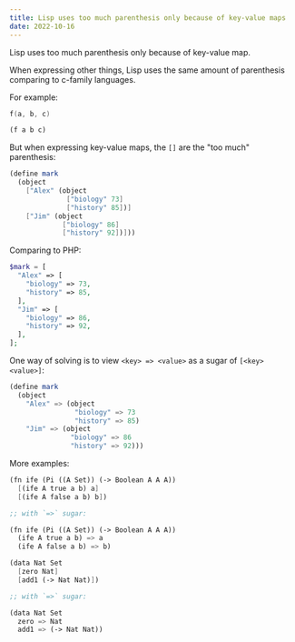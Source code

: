 ```yaml
---
title: Lisp uses too much parenthesis only because of key-value maps
date: 2022-10-16
---
```


Lisp uses too much parenthesis only because of key-value map.

When expressing other things,
Lisp uses the same amount of parenthesis
comparing to c-family languages.

For example:

```c
f(a, b, c)
```

```scheme
(f a b c)
```

But when expressing key-value maps,
the `[]` are the "too much" parenthesis:

```scheme
(define mark
  (object
    ["Alex" (object
              ["biology" 73]
              ["history" 85])]
    ["Jim" (object
             ["biology" 86]
             ["history" 92])]))
```

Comparing to PHP:

```php
$mark = [
  "Alex" => [
    "biology" => 73,
    "history" => 85,
  ],
  "Jim" => [
    "biology" => 86,
    "history" => 92,
  ],
];
```

One way of solving is to view `<key> => <value>` as a sugar of `[<key> <value>]`:

```scheme
(define mark
  (object
    "Alex" => (object
                "biology" => 73
                "history" => 85)
    "Jim" => (object
               "biology" => 86
               "history" => 92)))
```

More examples:

```scheme
(fn ife (Pi ((A Set)) (-> Boolean A A A))
  [(ife A true a b) a]
  [(ife A false a b) b])

;; with `=>` sugar:

(fn ife (Pi ((A Set)) (-> Boolean A A A))
  (ife A true a b) => a
  (ife A false a b) => b)
```

```scheme
(data Nat Set
  [zero Nat]
  [add1 (-> Nat Nat)])

;; with `=>` sugar:

(data Nat Set
  zero => Nat
  add1 => (-> Nat Nat))
```
